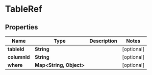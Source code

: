 

# TableRef


## Properties

| Name | Type | Description | Notes |
|------------ | ------------- | ------------- | -------------|
|**tableId** | **String** |  |  [optional] |
|**columnId** | **String** |  |  [optional] |
|**where** | **Map&lt;String, Object&gt;** |  |  [optional] |




